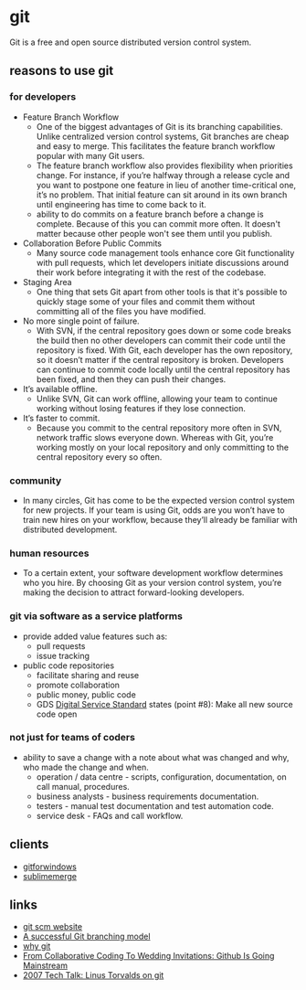 
# git

Git is a free and open source distributed version control system.

## reasons to use git

### for developers
* Feature Branch Workflow
  * One of the biggest advantages of Git is its branching capabilities. Unlike centralized version control systems, Git branches are cheap and easy to merge. This facilitates the feature branch workflow popular with many Git users.
  * The feature branch workflow also provides flexibility when priorities change. For instance, if you’re halfway through a release cycle and you want to postpone one feature in lieu of another time-critical one, it’s no problem. That initial feature can sit around in its own branch until engineering has time to come back to it.
  * ability to do commits on a feature branch before a change is complete. Because of this you can commit more often. It doesn't matter because other people won't see them until you publish.
* Collaboration Before Public Commits
  * Many source code management tools enhance core Git functionality with pull requests, which let developers initiate discussions around their work before integrating it with the rest of the codebase.
* Staging Area
  * One thing that sets Git apart from other tools is that it's possible to quickly stage some of your files and commit them without committing all of the files you have modified.
* No more single point of failure.
  * With SVN, if the central repository goes down or some code breaks the build then no other developers can commit their code until the repository is fixed. With Git, each developer has the own repository, so it doesn’t matter if the central repository is broken. Developers can continue to commit code locally until the central repository has been fixed, and then they can push their changes.
* It’s available offline.
  * Unlike SVN, Git can work offline, allowing your team to continue working without losing features if they lose connection.
* It’s faster to commit.
  * Because you commit to the central repository more often in SVN, network traffic slows everyone down. Whereas with Git, you’re working mostly on your local repository and only committing to the central repository every so often.

### community
* In many circles, Git has come to be the expected version control system for new projects. If your team is using Git, odds are you won’t have to train new hires on your workflow, because they’ll already be familiar with distributed development.

### human resources
* To a certain extent, your software development workflow determines who you hire. By choosing Git as your version control system, you’re making the decision to attract forward-looking developers.

### git via software as a service platforms
* provide added value features such as:
  * pull requests
  * issue tracking
* public code repositories
  * facilitate sharing and reuse
  * promote collaboration
  * public money, public code
  * GDS [Digital Service Standard](https://www.gov.uk/service-manual/service-standard) states (point #8): Make all new source code open

### not just for teams of coders
* ability to save a change with a note about what was changed and why, who made the change and when.
  * operation / data centre - scripts, configuration, documentation, on call manual, procedures.
  * business analysts - business requirements documentation.
  * testers - manual test documentation and test automation code.
  * service desk - FAQs and call workflow.

## clients
* [gitforwindows](https://gitforwindows.org/)
* [sublimemerge](https://www.sublimemerge.com/)


## links
* [git scm website](https://git-scm.com/)
* [A successful Git branching model](http://nvie.com/posts/a-successful-git-branching-model/)
* [why git](https://www.atlassian.com/git/tutorials/why-git)
* [From Collaborative Coding To Wedding Invitations: Github Is Going Mainstream](https://www.wired.com/2013/09/github-for-anything/)
* [2007 Tech Talk: Linus Torvalds on git](http://www.youtube.com/watch?v=4XpnKHJAok8)

